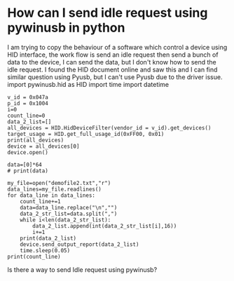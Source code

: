 
# How can I send idle request using pywinusb in python

I am trying to copy the behaviour of a software which control a device using HID interface, the work flow is  send an idle request then send a bunch of data to the device, I can send the data, but I don't know how to send the idle request. I found the HID document online and saw this  and I can find similar question using Pyusb, but I can't use Pyusb due to the driver issue.
    import pywinusb.hid as HID
    import time
    import datetime


    v_id = 0x047a
    p_id = 0x1004
    i=0
    count_line=0
    data_2_list=[]
    all_devices = HID.HidDeviceFilter(vendor_id = v_id).get_devices()
    target_usage = HID.get_full_usage_id(0xFF00, 0x01)
    print(all_devices)
    device = all_devices[0]
    device.open()

    data=[0]*64
    # print(data)

    my_file=open("demofile2.txt","r")
    data_lines=my_file.readlines()
    for data_line in data_lines:
        count_line+=1
        data=data_line.replace("\n","")
        data_2_str_list=data.split(",")
        while i<len(data_2_str_list):
            data_2_list.append(int(data_2_str_list[i],16))
            i+=1
        print(data_2_list)
        device.send_output_report(data_2_list)
        time.sleep(0.05)
    print(count_line)

Is there a way to send Idle request using pywinusb?

        